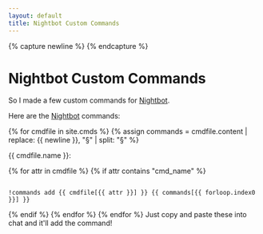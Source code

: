 ```yaml
---
layout: default
title: Nightbot Custom Commands
---
```

{% capture newline %}
{% endcapture %}
# Nightbot Custom Commands

So I made a few custom commands for [Nightbot].

Here are the [Nightbot] commands:

{% for cmdfile in site.cmds %}
{% assign commands = cmdfile.content | replace: {{ newline }}, "§" | split: "§" %}

{{ cmdfile.name }}:

{% for attr in cmdfile %}
{% if attr contains "cmd_name" %}

<code>
!commands add {{ cmdfile[{{ attr }}] }} {{ commands[{{ forloop.index0 }}] }}
</code>

{% endif %}
{% endfor %}
{% endfor %}
Just copy and paste these into chat and it'll add the command!

[nightbot]: //beta.nightbot.tv/
